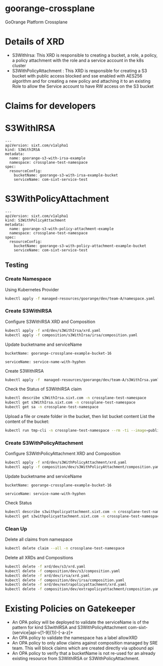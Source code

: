 # goorange-crossplane
GoOrange Platform Crossplane

# Details of XRD
* S3WithIrsa: This XRD is responsible to creating a bucket, a role, a policy, a policy attachment with the role and a service account in the k8s cluster
* S3WithPolicyAttachment : This XRD is responsible for creating a S3 bucket with public access blocked and sse enabled with AES256 algorithm and for creating a new policy and attaching it to an existing Role to allow the Service account to have RW access on the S3 bucket

# Claims for developers

# S3WithIRSA
```
---
apiVersion: sixt.com/v1alpha1
kind: S3WithIRSA
metadata:
  name: goorange-s3-with-irsa-example
  namespace: crossplane-test-namespace
spec:
  resourceConfig:
    bucketName: goorange-s3-with-irsa-example-bucket
    serviceName: com-sixt-service-test
```

# S3WithPolicyAttachment
```
---
apiVersion: sixt.com/v1alpha1
kind: S3WithPolicyAttachment
metadata:
  name: goorange-s3-with-policy-attachment-example
  namespace: crossplane-test-namespace
spec:
  resourceConfig:
    bucketName: goorange-s3-with-policy-attachment-example-bucket
    serviceName: com-sixt-service-test
```

## Testing

### Create Namespace

Using Kubernetes Provider
```bash
kubectl apply -f managed-resources/goorange/dev/team-A/namespace.yaml
```

### Create S3WithIRSA

Configure S3WithIRSA XRD and Composition
```bash
kubectl apply -f xrd/dev/s3WithIrsa/xrd.yaml
kubectl apply -f composition/s3WithIrsa/irsa/composition.yaml 
```

Update bucketname and serviceName

`bucketName: goorange-crossplane-example-bucket-16`

`serviceName: service-name-with-hyphen`

Create S3WithIRSA
```bash
kubectl apply -f  managed-resources/goorange/dev/team-A/s3WithIrsa.yaml
```

Check the Status of S3WithIRSA claim
```bash
kubectl describe s3WithIrsa.sixt.com -n crossplane-test-namespace
kubectl get s3WithIrsa.sixt.com -n crossplane-test-namespace
kubectl get sa -n crossplane-test-namespace
```

Upload a file or create folder in the bucket, then list bucket content
List the content of the bucket:
```bash
kubectl run tmp-cli -n crossplane-test-namespace --rm -ti --image=public.ecr.aws/aws-cli/aws-cli --overrides='{ "spec": { "serviceAccountName": "goorange-crossplane-example-bucket-16-irsa" }  }' -- s3 ls <bucket-name>
```

### Create S3WithPolicyAttachment

Configure S3WithPolicyAttachment XRD and Composition
```bash
kubectl apply -f xrd/dev/s3WithPolicyAttachment/xrd.yaml 
kubectl apply -f composition/dev/s3WithPolicyAttachment/composition.yaml
```


Update bucketname and serviceName

`bucketName: goorange-crossplane-example-bucket-16`

`serviceName: service-name-with-hyphen`

Check Status
```bash
kubectl describe s3withpolicyattachment.sixt.com -n crossplane-test-namespace
kubectl get s3withpolicyattachment.sixt.com -n crossplane-test-namespace -w # wait for the SYNCED and READY status to be True
```

### Clean Up

Delete all claims from namespace 
```bash
kubectl delete claim --all -n crossplane-test-namespace
```

Delete all XRDs and Compositions
```bash
kubectl delete -f xrd/dev/s3/xrd.yaml
kubectl delete -f composition/dev/s3/composition.yaml
kubectl delete -f xrd/dev/irsa/xrd.yaml
kubectl delete -f composition/dev/irsa/composition.yaml
kubectl delete -f xrd/dev/extrapolicyattachment/xrd.yaml 
kubectl delete -f composition/dev/extrapolicyattachment/composition.yaml
```

# Existing Policies on Gatekeeper

* An OPA policy will be deployed to validate the serviceName is of the pattern for kind S3withIRSA and S3WithPolicyAttachment com-sixt-(service|api-v[1-9]{1})-[-a-z]+
* An OPA policy to validate the namespace has a label allowXRD
* An OPA policy to only allow claims against composition managed by SRE team. This will block claims which are created directly via upbound api
* An OPA policy to verify that a bucketName is not re-used for an already existing resource from S3WithIRSA or S3WithPolicyAttachment.